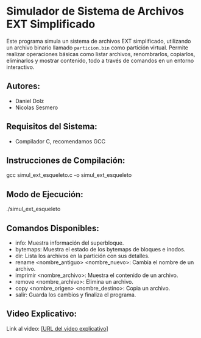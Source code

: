 # Simulador de Sistema de Archivos EXT Simplificado

Este programa simula un sistema de archivos EXT simplificado, utilizando un archivo binario llamado `particion.bin` como partición virtual. Permite realizar operaciones básicas como listar archivos, renombrarlos, copiarlos, eliminarlos y mostrar contenido, todo a través de comandos en un entorno interactivo.

## Autores:
- Daniel Dolz
- Nicolas Sesmero

## Requisitos del Sistema:

- Compilador C, recomendamos GCC

## Instrucciones de Compilación:
gcc simul_ext_esqueleto.c -o simul_ext_esqueleto

## Modo de Ejecución:
./simul_ext_esqueleto

## Comandos Disponibles:
- info: Muestra información del superbloque.
- bytemaps: Muestra el estado de los bytemaps de bloques e inodos.
- dir: Lista los archivos en la partición con sus detalles.
- rename <nombre_antiguo> <nombre_nuevo>: Cambia el nombre de un archivo.
- imprimir <nombre_archivo>: Muestra el contenido de un archivo.
- remove <nombre_archivo>: Elimina un archivo.
- copy <nombre_origen> <nombre_destino>: Copia un archivo.
- salir: Guarda los cambios y finaliza el programa.

## Video Explicativo:
Link al video: [\[URL del video explicativo\]](https://www.youtube.com/watch?v=2lvXVvYShiM)